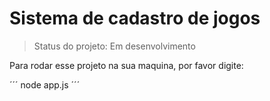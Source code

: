 # Sistema de cadastro de jogos

>Status  do projeto: Em desenvolvimento

Para rodar esse projeto na sua maquina, por favor digite:

´´´
node app.js
´´´

